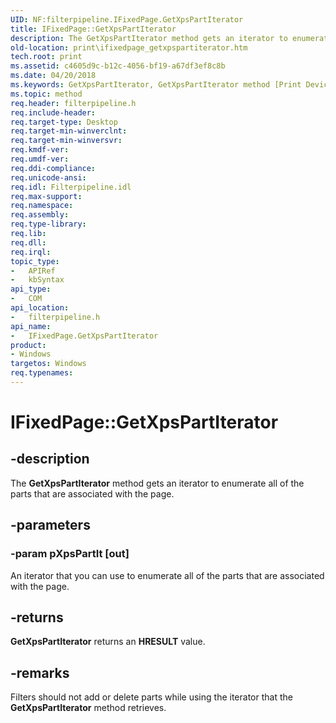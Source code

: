 ```yaml
---
UID: NF:filterpipeline.IFixedPage.GetXpsPartIterator
title: IFixedPage::GetXpsPartIterator
description: The GetXpsPartIterator method gets an iterator to enumerate all of the parts that are associated with the page.
old-location: print\ifixedpage_getxpspartiterator.htm
tech.root: print
ms.assetid: c4605d9c-b12c-4056-bf19-a67df3ef8c8b
ms.date: 04/20/2018
ms.keywords: GetXpsPartIterator, GetXpsPartIterator method [Print Devices], GetXpsPartIterator method [Print Devices],IFixedPage interface, IFixedPage interface [Print Devices],GetXpsPartIterator method, IFixedPage.GetXpsPartIterator, IFixedPage::GetXpsPartIterator, filterpipeline/IFixedPage::GetXpsPartIterator, filterpipeline_da8f4ed6-71b0-4d95-867b-7389815fd072.xml, print.ifixedpage_getxpspartiterator
ms.topic: method
req.header: filterpipeline.h
req.include-header: 
req.target-type: Desktop
req.target-min-winverclnt: 
req.target-min-winversvr: 
req.kmdf-ver: 
req.umdf-ver: 
req.ddi-compliance: 
req.unicode-ansi: 
req.idl: Filterpipeline.idl
req.max-support: 
req.namespace: 
req.assembly: 
req.type-library: 
req.lib: 
req.dll: 
req.irql: 
topic_type:
-	APIRef
-	kbSyntax
api_type:
-	COM
api_location:
-	filterpipeline.h
api_name:
-	IFixedPage.GetXpsPartIterator
product:
- Windows
targetos: Windows
req.typenames: 
---
```


# IFixedPage::GetXpsPartIterator


## -description


The <b>GetXpsPartIterator</b> method gets an iterator to enumerate all of the parts that are associated with the page. 


## -parameters




### -param pXpsPartIt [out]

An iterator that you can use to enumerate all of the parts that are associated with the page.


## -returns



<b>GetXpsPartIterator</b> returns an <b>HRESULT</b> value.




## -remarks



Filters should not add or delete parts while using the iterator that the <b>GetXpsPartIterator</b> method retrieves.



